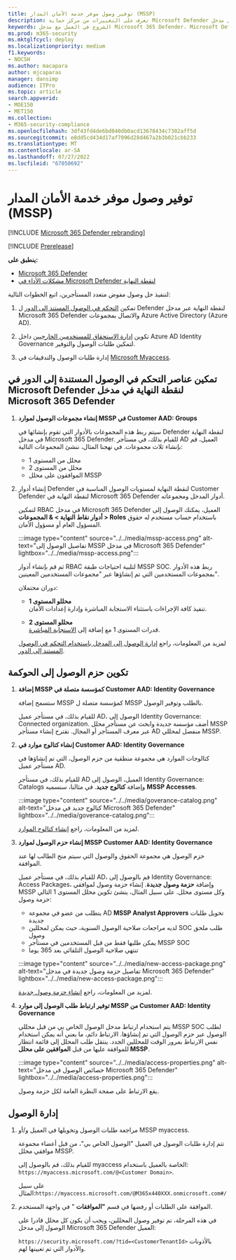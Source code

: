 ```yaml
---
title: توفير وصول موفر خدمة الأمان المدار (MSSP)
description: تعرف على التغييرات من مركز حماية Microsoft Defender إلى مدخل Microsoft 365 Defender
keywords: الشروع في العمل مع مدخل Microsoft 365 Defender، Microsoft Defender لـ Office 365، Microsoft Defender لنقطة النهاية، MDO، MDE، جزء واحد من الزجاج، المدخل المتقارب، مدخل الأمان، مدخل أمان defender
ms.prod: m365-security
ms.mktglfcycl: deploy
ms.localizationpriority: medium
f1.keywords:
- NOCSH
ms.author: macapara
author: mjcaparas
manager: dansimp
audience: ITPro
ms.topic: article
search.appverid:
- MOE150
- MET150
ms.collection:
- M365-security-compliance
ms.openlocfilehash: 3df43fd4de6bd040db0acd13678434c7302aff5d
ms.sourcegitcommit: e8dd5cd434d17af7096d28d467a2b3b021cbb233
ms.translationtype: MT
ms.contentlocale: ar-SA
ms.lasthandoff: 07/27/2022
ms.locfileid: "67050692"
---
```

# <a name="provide-managed-security-service-provider-mssp-access"></a>توفير وصول موفر خدمة الأمان المدار (MSSP) 

[!INCLUDE [Microsoft 365 Defender rebranding](../includes/microsoft-defender.md)]

[!INCLUDE [Prerelease](../includes/prerelease.md)]

**ينطبق على:**

- [Microsoft 365 Defender](microsoft-365-defender.md)
- [مشكلات الأداء في Microsoft Defender لنقطة النهاية](https://go.microsoft.com/fwlink/p/?linkid=2154037)

لتنفيذ حل وصول مفوض متعدد المستأجرين، اتبع الخطوات التالية:

1. تمكين [التحكم في الوصول المستند إلى الدور](/microsoft-365/security/defender-endpoint/rbac) ل Defender لنقطة النهاية عبر مدخل Microsoft 365 Defender والاتصال بمجموعات Azure Active Directory (Azure AD).

2. تكوين [إدارة الاستحقاق للمستخدمين الخارجيين](/azure/active-directory/governance/entitlement-management-external-users) داخل Azure AD Identity Governance لتمكين طلبات الوصول والتوفير.

3. إدارة طلبات الوصول والتدقيقات في [Microsoft Myaccess](/azure/active-directory/governance/entitlement-management-request-approve).

## <a name="enable-role-based-access-controls-in-microsoft-defender-for-endpoint-in-microsoft-365-defender-portal"></a>تمكين عناصر التحكم في الوصول المستندة إلى الدور في Microsoft Defender لنقطة النهاية في مدخل Microsoft 365 Defender

1. **إنشاء مجموعات الوصول لموارد MSSP في Customer AAD: Groups**

    سيتم ربط هذه المجموعات بالأدوار التي تقوم بإنشائها في Defender لنقطة النهاية في مدخل Microsoft 365 Defender. للقيام بذلك، في مستأجر AD العميل، قم بإنشاء ثلاث مجموعات. في نهجنا المثال، ننشئ المجموعات التالية:

    - محلل من المستوى 1
    - محلل من المستوى 2
    - الموافقون على محلل MSSP  

2. إنشاء أدوار Defender لنقطة النهاية لمستويات الوصول المناسبة في Customer Defender لنقطة النهاية في Microsoft 365 Defender أدوار المدخل ومجموعاته.

    لتمكين RBAC في مدخل Microsoft 365 Defender العميل، يمكنك الوصول إلى **أدوار نقاط النهاية > & المجموعات > Roles** باستخدام حساب مستخدم له حقوق المسؤول العام أو مسؤول الأمان.

    :::image type="content" source="../../media/mssp-access.png" alt-text="تفاصيل الوصول إلى MSSP في مدخل Microsoft 365 Defender" lightbox="../../media/mssp-access.png":::

    ثم قم بإنشاء أدوار RBAC لتلبية احتياجات طبقة MSSP SOC. ربط هذه الأدوار بمجموعات المستخدمين التي تم إنشاؤها عبر "مجموعات المستخدمين المعينين".

    دوران محتملان:

    - **محللو المستوى 1** <br>
      تنفيذ كافة الإجراءات باستثناء الاستجابة المباشرة وإدارة إعدادات الأمان.

    - **محللو المستوى 2** <br>
      قدرات المستوى 1 مع إضافة إلى [الاستجابة المباشرة](/microsoft-365/security/defender-endpoint/live-response).

    لمزيد من المعلومات، راجع [إدارة الوصول إلى المدخل باستخدام التحكم في الوصول المستند إلى الدور](/microsoft-365/security/defender-endpoint/rbac).

## <a name="configure-governance-access-packages"></a>تكوين حزم الوصول إلى الحوكمة

1. **إضافة MSSP كمؤسسة متصلة في Customer AAD: Identity Governance**

    ستسمح إضافة MSSP كمؤسسة متصلة ل MSSP بالطلب وتوفير الوصول. 

    للقيام بذلك، في مستأجر عميل AD، الوصول إلى Identity Governance: Connected organization. أضف مؤسسة جديدة وابحث عن مستأجر محلل MSSP عبر معرف المستأجر أو المجال. نقترح إنشاء مستأجر AD منفصل لمحللي MSSP.

2. **إنشاء كتالوج موارد في Customer AAD: Identity Governance**

    كتالوجات الموارد هي مجموعة منطقية من حزم الوصول، التي تم إنشاؤها في مستأجر عميل AD.

    للقيام بذلك، في مستأجر AD العميل، الوصول إلى Identity Governance: Catalogs وإضافة **كتالوج جديد**. في مثالنا، سنسميه **MSSP Accesses**.

    :::image type="content" source="../../media/goverance-catalog.png" alt-text="كتالوج جديد في مدخل Microsoft 365 Defender" lightbox="../../media/goverance-catalog.png":::


    لمزيد من المعلومات، راجع [إنشاء كتالوج الموارد](/azure/active-directory/governance/entitlement-management-catalog-create).

3. **إنشاء حزم الوصول لموارد MSSP Customer AAD: Identity Governance**

    حزم الوصول هي مجموعة الحقوق والوصول التي سيتم منح الطالب لها عند الموافقة. 

    للقيام بذلك، في مستأجر عميل AD، قم بالوصول إلى Identity Governance: Access Packages، وإضافة **حزمة وصول جديدة**. إنشاء حزمة وصول لموافقي MSSP وكل مستوى محلل. على سبيل المثال، ينشئ تكوين محلل المستوى 1 التالي حزمة وصول:

    - يتطلب من عضو في مجموعة AD **MSSP Analyst Approvers** تخويل طلبات جديدة
    - لديه مراجعات صلاحية الوصول السنوية، حيث يمكن لمحللين SOC طلب ملحق وصول
    - يمكن طلبها فقط من قبل المستخدمين في مستأجر MSSP SOC
    - تنتهي صلاحية الوصول التلقائي بعد 365 يوما

    :::image type="content" source="../../media/new-access-package.png" alt-text="تفاصيل حزمة وصول جديدة في مدخل Microsoft 365 Defender" lightbox="../../media/new-access-package.png":::

    لمزيد من المعلومات، راجع [إنشاء حزمة وصول جديدة](/azure/active-directory/governance/entitlement-management-access-package-create).

4. **توفير ارتباط طلب الوصول إلى موارد MSSP من Customer AAD: Identity Governance**

    يتم استخدام ارتباط مدخل الوصول الخاص بي من قبل محللي MSSP SOC لطلب الوصول عبر حزم الوصول التي تم إنشاؤها. الارتباط دائم، ما يعني أنه يمكن استخدام نفس الارتباط بمرور الوقت للمحللين الجدد. ينتقل طلب المحلل إلى قائمة انتظار للموافقة عليها من قبل **الموافقين على محلل MSSP**.

    :::image type="content" source="../../media/access-properties.png" alt-text="خصائص الوصول في مدخل Microsoft 365 Defender" lightbox="../../media/access-properties.png":::

    يقع الارتباط على صفحة النظرة العامة لكل حزمة وصول.

## <a name="manage-access"></a>إدارة الوصول

1. مراجعة طلبات الوصول وتخويلها في العميل و/أو MSSP myaccess.

    تتم إدارة طلبات الوصول في العميل "الوصول الخاص بي"، من قبل أعضاء مجموعة موافقي محلل MSSP.

    للقيام بذلك، قم بالوصول إلى myaccess الخاصة بالعميل باستخدام: `https://myaccess.microsoft.com/@<Customer Domain>`.

    على سبيل المثال:`https://myaccess.microsoft.com/@M365x440XXX.onmicrosoft.com#/`

2. الموافقة على الطلبات أو رفضها في قسم **"الموافقات** " في واجهة المستخدم.

     في هذه المرحلة، تم توفير وصول المحللين، ويجب أن يكون كل محلل قادرا على الوصول إلى مدخل Microsoft 365 Defender العميل:

    `https://security.microsoft.com/?tid=<CustomerTenantId>` بالأذونات والأدوار التي تم تعيينها لهم.
